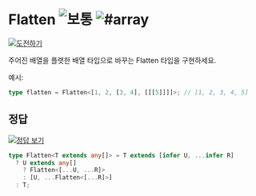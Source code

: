 <h1>Flatten <img src="https://img.shields.io/badge/-%EB%B3%B4%ED%86%B5-d9901a" alt="보통"/> <img src="https://img.shields.io/badge/-%23array-999" alt="#array"/></h1><p><a href="https://tsch.js.org/459/play/ko" target="_blank"><img src="https://img.shields.io/badge/-%EB%8F%84%EC%A0%84%ED%95%98%EA%B8%B0-3178c6?logo=typescript&logoColor=white" alt="도전하기"/></a>

주어진 배열을 플랫한 배열 타입으로 바꾸는 Flatten 타입을 구현하세요.

예시:

```ts
type flatten = Flatten<[1, 2, [3, 4], [[[5]]]]>; // [1, 2, 3, 4, 5]
```

## 정답

<a href="https://tsch.js.org/459/solutions" target="_blank"><img src="https://img.shields.io/badge/-%EC%A0%95%EB%8B%B5%20%EB%B3%B4%EA%B8%B0-de5a77?logo=awesome-lists&logoColor=white" alt="정답 보기"/></a>

```ts
type Flatten<T extends any[]> = T extends [infer U, ...infer R]
  ? U extends any[]
    ? Flatten<[...U, ...R]>
    : [U, ...Flatten<[...R]>]
  : T;
```
